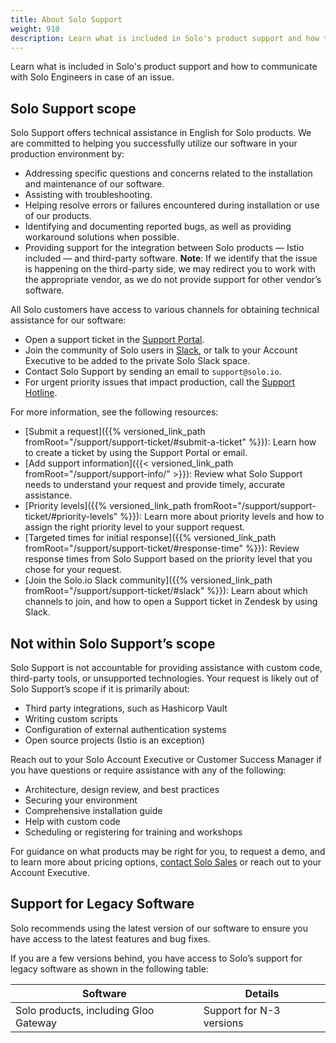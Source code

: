 ```yaml
---
title: About Solo Support
weight: 910
description: Learn what is included in Solo's product support and how to communicate with Solo Engineers in case of an issue. 
---
```

Learn what is included in Solo's product support and how to communicate with Solo Engineers in case of an issue.
## Solo Support scope

Solo Support offers technical assistance in English for Solo products. We are committed to helping you successfully utilize our software in your production environment by: 

* Addressing specific questions and concerns related to the installation and maintenance of our software.
* Assisting with troubleshooting.
* Helping resolve errors or failures encountered during installation or use of our products.
* Identifying and documenting reported bugs, as well as providing workaround solutions when possible.
* Providing support for the integration between Solo products — Istio included — and third-party software. **Note**: If we identify that the issue is happening on the third-party side, we may redirect you to work with the appropriate vendor, as we do not provide support for other vendor’s software.

All Solo customers have access to various channels for obtaining technical assistance for our software:
* Open a support ticket in the [Support Portal](https://support.solo.io).
* Join the community of Solo users in [Slack](https://soloio.slack.com), or talk to your Account Executive to be added to the private Solo Slack space.
* Contact Solo Support by sending an email to `support@solo.io`. 
* For urgent priority issues that impact production, call the [Support Hotline](https://support.solo.io/hc/en-us/articles/25251551340692-Support-Number).

For more information, see the following resources: 
* [Submit a request]({{% versioned_link_path fromRoot="/support/support-ticket/#submit-a-ticket" %}}): Learn how to create a ticket by using the Support Portal or email. 
* [Add support information]({{< versioned_link_path fromRoot="/support/support-info/" >}}): Review what Solo Support needs to understand your request and provide timely, accurate assistance. 
* [Priority levels]({{% versioned_link_path fromRoot="/support/support-ticket/#priority-levels" %}}): Learn more about priority levels and how to assign the right priority level to your support request.
* [Targeted times for initial response]({{% versioned_link_path fromRoot="/support/support-ticket/#response-time" %}}): Review response times from Solo Support based on the priority level that you chose for your request. 
* [Join the Solo.io Slack community]({{% versioned_link_path fromRoot="/support/support-ticket/#slack" %}}): Learn about which channels to join, and how to open a Support ticket in Zendesk by using Slack. 


## Not within Solo Support’s scope

Solo Support is not accountable for providing assistance with custom code, third-party tools, or unsupported technologies. Your request is likely out of Solo Support’s scope if it is primarily about:
* Third party integrations, such as Hashicorp Vault
* Writing custom scripts
* Configuration of external authentication systems
* Open source projects (Istio is an exception)

Reach out to your Solo Account Executive or Customer Success Manager if you have questions or require assistance with any of the following: 
* Architecture, design review, and best practices
* Securing your environment
* Comprehensive installation guide
* Help with custom code
* Scheduling or registering for training and workshops

For guidance on what products may be right for you, to request a demo, and to learn more about pricing options, [contact Solo Sales](https://www.solo.io/company/contact-sales/) or reach out to your Account Executive. 

<!--

## Support for Istio

Solo Support offers technical assistance for Istio in English for Solo-supported images of Istio only. Support for upstream Istio images is not included. For more information, see [Solo distribution of Istio](https://docs.solo.io/gloo-mesh-enterprise/main/reference/version/gloo_mesh_istio/).

We are committed to helping you successfully utilize Istio by: 

* Addressing specific questions and concerns related to the installation and maintenance of Solo distributions of Istio.
* Assisting with break/fix troubleshooting.
* Helping resolve errors or failures encountered during installation or use of our products.
* Identifying and documenting reported bugs, as well as providing workaround solutions when possible.
* Providing support for the integration between Solo products — Istio included — and third-party software. **Note**: If we identify that the issue is happening on the third-party side, we may redirect you to work with the appropriate vendor, as we do not provide support for other vendor’s software.

All Solo.io customers have access to various channels for obtaining technical assistance for our software:
* Open a support ticket in the [Support Portal](https://support.solo.io).
* Join the community of Solo users in [Slack](https://soloio.slack.com), or talk to your Account Executive to be added to the private Solo Slack space.
* Contact Solo Support by sending an email to `support@solo.io`. 
* For urgent priority issues that impact production, call the [Support Hotline](https://support.solo.io/hc/en-us/articles/25251551340692-Support-Number).
 
### Istio-support only: Targeted time for initial response

When you contact Solo Support, you can choose a priority for your request. For more See the Priority Levels section to see the definitions of each priority level. 

|Priority level|Targeted time for initial response|
|--|--|
|Urgent`**`|1 hour (24/7/365)|
|High|4 business hours  (Monday - Friday 9:00 am - 6:00 pm US Eastern Time)|
|Normal|8 business hours  (Monday - Friday 9:00 am - 6:00 pm US Eastern Time)|
|Low|24 business hours  (Monday - Friday 9:00 am - 6:00 pm US Eastern Time)|

{{% alert context="danger" %}}
`**`For urgent priority issues that impact production, call the [Support Hotline](https://support.solo.io/hc/en-us/articles/25251551340692-Support-Number).
{{% /alert %}} 

{{% alert %}}
Solo Support reserves the right to adjust the priority you select if it does not align with the priorities documented above. 
{{% /alert %}}

For more information, see the following resources: 
* [Submit a request]({{< versioned_link_path fromRoot="/support/support-ticket/" >}}): Learn how to create a ticket by using the Support Portal or email. 
* [Details to include in your support request]({{< versioned_link_path fromRoot="/support/support-ticket/#ticket-details" >}}): Review what Solo Support needs to understand your request and provide timely, accurate assistance. 
* [Priority levels]({{< versioned_link_path fromRoot="/support/support-ticket/#priority-levels" >}}): Learn more about priority levels and how to assign the right priority level to your support request.
* [Join the Solo.io Slack community]({{< versioned_link_path fromRoot="/support/support-ticket/#slack" >}}): Learn about which channels to join, and how to open a Support ticket in Zendesk by using Slack. 

-->

## Support for Legacy Software

Solo recommends using the latest version of our software to ensure you have access to the latest features and bug fixes. 

If you are a few versions behind, you have access to Solo’s support for legacy software as shown in the following table: 

|Software|Details|
|--|--|
|Solo products, including Gloo Gateway|Support for N-3 versions|


<!--
|Istio|Support for N-4 versions (Example: If the current version of Istio is 1.19, support is provided for 1.15 and later versions.)
|Cilium|Support for N-4 versions (Example: If the current version of Cilium is 1.15, support is provided for 1.11 and later versions.)
-->
